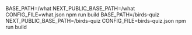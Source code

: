 BASE_PATH=/what NEXT_PUBLIC_BASE_PATH=/what CONFIG_FILE=what.json npm run build
BASE_PATH=/birds-quiz NEXT_PUBLIC_BASE_PATH=/birds-quiz CONFIG_FILE=birds-quiz.json npm run build
